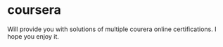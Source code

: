 # coursera
Will provide you with solutions of multiple courera online certifications. I hope you enjoy it.
